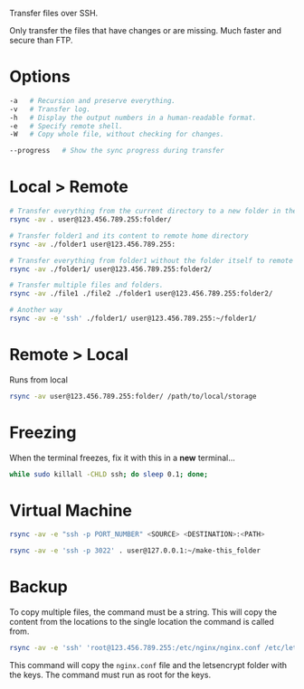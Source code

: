 Transfer files over SSH.

Only transfer the files that have changes or are missing. Much faster and secure than FTP.

# Options

```bash
-a   # Recursion and preserve everything.
-v   # Transfer log.
-h   # Display the output numbers in a human-readable format.
-e   # Specify remote shell.
-W   # Copy whole file, without checking for changes.

--progress   # Show the sync progress during transfer
```

# Local > Remote

```bash
# Transfer everything from the current directory to a new folder in the remote home directory.
rsync -av . user@123.456.789.255:folder/

# Transfer folder1 and its content to remote home directory
rsync -av ./folder1 user@123.456.789.255:

# Transfer everything from folder1 without the folder itself to remote folder2 in remote home directory.
rsync -av ./folder1/ user@123.456.789.255:folder2/

# Transfer multiple files and folders.
rsync -av ./file1 ./file2 ./folder1 user@123.456.789.255:folder2/

# Another way
rsync -av -e 'ssh' ./folder1/ user@123.456.789.255:~/folder1/
```

# Remote > Local

Runs from local

```bash
rsync -av user@123.456.789.255:folder/ /path/to/local/storage
```

# Freezing

When the terminal freezes, fix it with this in a **new** terminal...

```bash
while sudo killall -CHLD ssh; do sleep 0.1; done;
```

# Virtual Machine

```bash
rsync -av -e "ssh -p PORT_NUMBER" <SOURCE> <DESTINATION>:<PATH>

rsync -av -e 'ssh -p 3022' . user@127.0.0.1:~/make-this_folder
```

# Backup

To copy multiple files, the command must be a string. This will copy the content from the locations to the single location the command is called from.

```bash
rsync -av -e 'ssh' 'root@123.456.789.255:/etc/nginx/nginx.conf /etc/letsencrypt/keys' .
```

This command will copy the `nginx.conf` file and the letsencrypt folder with the keys. The command must run as root for the keys.
